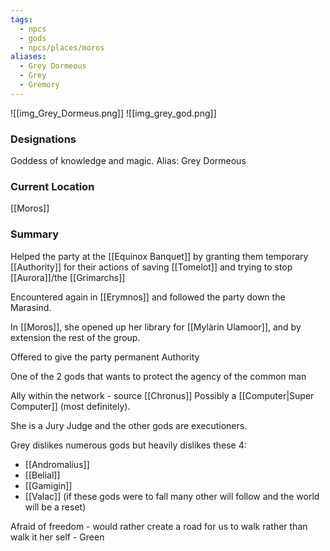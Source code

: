 ```yaml
---
tags:
  - npcs
  - gods
  - npcs/places/moros
aliases:
  - Grey Dormeous
  - Grey
  - Gremory
---
```

![[img_Grey_Dormeus.png]]
![[img_grey_god.png]]
### Designations
Goddess of knowledge and magic. 
Alias: Grey Dormeous 

### Current Location
[[Moros]]

### Summary
Helped the party at the [[Equinox Banquet]] by granting them temporary [[Authority]] for their actions of saving [[Tomelot]] and trying to stop [[Aurora]]/the [[Grimarchs]]

Encountered again in [[Erymnos]] and followed the party down the Marasind.

In [[Moros]], she opened up her library for [[Mylàrin Ulamoor]], and by extension the rest of the group.


Offered to give the party permanent Authority

One of the 2 gods that wants to protect the agency of the common man

Ally within the network - source [[Chronus]]
Possibly a [[Computer|Super Computer]] (most definitely). 

She is a Jury Judge and the other gods are executioners. 


Grey dislikes numerous gods but heavily dislikes these 4:
- [[Andromalius]]
- [[Belial]]
- [[Gamigin]]
- [[Valac]]
(if these gods were to fall many other will follow and the world will be a reset)

Afraid of freedom - would rather create a road for us to walk rather than walk it her self - Green